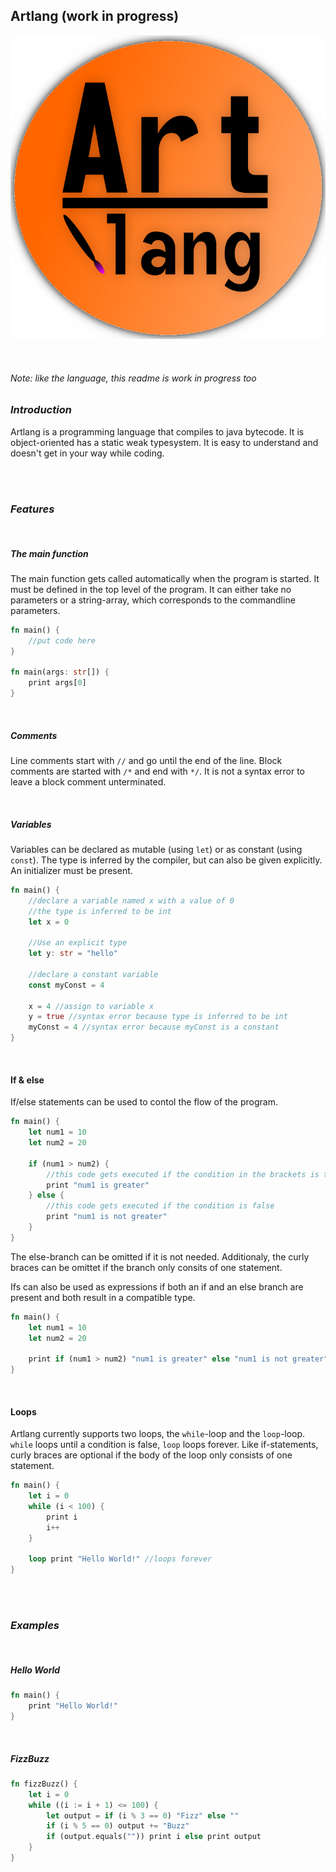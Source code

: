 ## Artlang (work in progress)

![logo](https://raw.githubusercontent.com/blueUserRed/artlang/master/logo.png)

<br>

###### _Note: like the language, this readme is work in progress too_

### _Introduction_
Artlang is a programming language that compiles to 
java bytecode. It is object-oriented has a static weak typesystem. It is easy to understand 
and doesn't get in your way while coding.

<br><br>

### _Features_

<br>

##### The main function
The main function gets called automatically when the program is started.
It must be defined in the top level of the program. It can either take no
parameters or a string-array, which corresponds to the commandline
parameters.
```rust
fn main() {
    //put code here
}

fn main(args: str[]) {
    print args[0]
}
```

<br>

##### Comments
Line comments start with `//` and go until the end of the line.
Block comments are started with `/*` and end with `*/`. It
is not a syntax error to leave a block comment unterminated.

<br>

##### Variables
Variables can be declared as mutable (using `let`) or as constant
(using `const`). The type is inferred by the compiler, but can also be
given explicitly. An initializer must be present.

```rust
fn main() {
    //declare a variable named x with a value of 0
    //the type is inferred to be int
    let x = 0
    
    //Use an explicit type
    let y: str = "hello"
    
    //declare a constant variable
    const myConst = 4
    
    x = 4 //assign to variable x
    y = true //syntax error because type is inferred to be int
    myConst = 4 //syntax error because myConst is a constant
}
```

<br>

#### If & else
If/else statements can be used to contol the flow of the program.
```rust
fn main() {
    let num1 = 10
    let num2 = 20
    
    if (num1 > num2) {
        //this code gets executed if the condition in the brackets is true
        print "num1 is greater"
    } else {
        //this code gets executed if the condition is false
        print "num1 is not greater"
    }
}
```
The else-branch can be omitted if it is not needed. Additionaly, the
curly braces can be omittet if the branch only consits of one statement.

Ifs can also be used as expressions if both an if and an else branch are
present and both result in a compatible type.
```rust
fn main() {
    let num1 = 10
    let num2 = 20
    
    print if (num1 > num2) "num1 is greater" else "num1 is not greater"
}
```
<br>

#### Loops
Artlang currently supports two loops, the `while`-loop and the
`loop`-loop. `while` loops until a condition is false, `loop`
loops forever. Like if-statements, curly braces are optional if the
body of the loop only consists of one statement.
```rust
fn main() {
    let i = 0
    while (i < 100) {
        print i
        i++
    }
    
    loop print "Hello World!" //loops forever
}
```


<br>

<!-- TODO: continue -->

<br>


### _Examples_

<br>

##### Hello World
```rust
fn main() {
    print "Hello World!"
}
```

<br>

##### FizzBuzz
```rust
fn fizzBuzz() {
    let i = 0
    while ((i := i + 1) <= 100) {
        let output = if (i % 3 == 0) "Fizz" else ""
        if (i % 5 == 0) output += "Buzz"
        if (output.equals("")) print i else print output
    }
}
```
